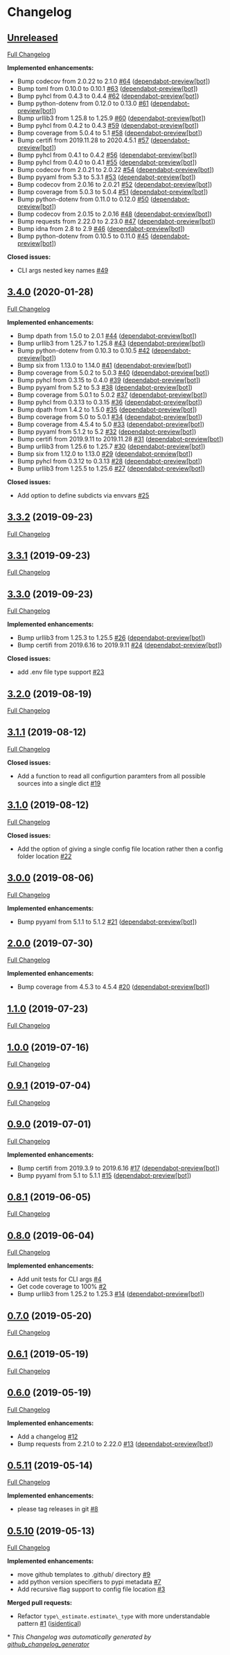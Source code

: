 # Changelog

## [Unreleased](https://github.com/naorlivne/parse_it/tree/HEAD)

[Full Changelog](https://github.com/naorlivne/parse_it/compare/3.4.0...HEAD)

**Implemented enhancements:**

- Bump codecov from 2.0.22 to 2.1.0 [\#64](https://github.com/naorlivne/parse_it/pull/64) ([dependabot-preview[bot]](https://github.com/apps/dependabot-preview))
- Bump toml from 0.10.0 to 0.10.1 [\#63](https://github.com/naorlivne/parse_it/pull/63) ([dependabot-preview[bot]](https://github.com/apps/dependabot-preview))
- Bump pyhcl from 0.4.3 to 0.4.4 [\#62](https://github.com/naorlivne/parse_it/pull/62) ([dependabot-preview[bot]](https://github.com/apps/dependabot-preview))
- Bump python-dotenv from 0.12.0 to 0.13.0 [\#61](https://github.com/naorlivne/parse_it/pull/61) ([dependabot-preview[bot]](https://github.com/apps/dependabot-preview))
- Bump urllib3 from 1.25.8 to 1.25.9 [\#60](https://github.com/naorlivne/parse_it/pull/60) ([dependabot-preview[bot]](https://github.com/apps/dependabot-preview))
- Bump pyhcl from 0.4.2 to 0.4.3 [\#59](https://github.com/naorlivne/parse_it/pull/59) ([dependabot-preview[bot]](https://github.com/apps/dependabot-preview))
- Bump coverage from 5.0.4 to 5.1 [\#58](https://github.com/naorlivne/parse_it/pull/58) ([dependabot-preview[bot]](https://github.com/apps/dependabot-preview))
- Bump certifi from 2019.11.28 to 2020.4.5.1 [\#57](https://github.com/naorlivne/parse_it/pull/57) ([dependabot-preview[bot]](https://github.com/apps/dependabot-preview))
- Bump pyhcl from 0.4.1 to 0.4.2 [\#56](https://github.com/naorlivne/parse_it/pull/56) ([dependabot-preview[bot]](https://github.com/apps/dependabot-preview))
- Bump pyhcl from 0.4.0 to 0.4.1 [\#55](https://github.com/naorlivne/parse_it/pull/55) ([dependabot-preview[bot]](https://github.com/apps/dependabot-preview))
- Bump codecov from 2.0.21 to 2.0.22 [\#54](https://github.com/naorlivne/parse_it/pull/54) ([dependabot-preview[bot]](https://github.com/apps/dependabot-preview))
- Bump pyyaml from 5.3 to 5.3.1 [\#53](https://github.com/naorlivne/parse_it/pull/53) ([dependabot-preview[bot]](https://github.com/apps/dependabot-preview))
- Bump codecov from 2.0.16 to 2.0.21 [\#52](https://github.com/naorlivne/parse_it/pull/52) ([dependabot-preview[bot]](https://github.com/apps/dependabot-preview))
- Bump coverage from 5.0.3 to 5.0.4 [\#51](https://github.com/naorlivne/parse_it/pull/51) ([dependabot-preview[bot]](https://github.com/apps/dependabot-preview))
- Bump python-dotenv from 0.11.0 to 0.12.0 [\#50](https://github.com/naorlivne/parse_it/pull/50) ([dependabot-preview[bot]](https://github.com/apps/dependabot-preview))
- Bump codecov from 2.0.15 to 2.0.16 [\#48](https://github.com/naorlivne/parse_it/pull/48) ([dependabot-preview[bot]](https://github.com/apps/dependabot-preview))
- Bump requests from 2.22.0 to 2.23.0 [\#47](https://github.com/naorlivne/parse_it/pull/47) ([dependabot-preview[bot]](https://github.com/apps/dependabot-preview))
- Bump idna from 2.8 to 2.9 [\#46](https://github.com/naorlivne/parse_it/pull/46) ([dependabot-preview[bot]](https://github.com/apps/dependabot-preview))
- Bump python-dotenv from 0.10.5 to 0.11.0 [\#45](https://github.com/naorlivne/parse_it/pull/45) ([dependabot-preview[bot]](https://github.com/apps/dependabot-preview))

**Closed issues:**

- CLI args nested key names [\#49](https://github.com/naorlivne/parse_it/issues/49)

## [3.4.0](https://github.com/naorlivne/parse_it/tree/3.4.0) (2020-01-28)

[Full Changelog](https://github.com/naorlivne/parse_it/compare/3.3.2...3.4.0)

**Implemented enhancements:**

- Bump dpath from 1.5.0 to 2.0.1 [\#44](https://github.com/naorlivne/parse_it/pull/44) ([dependabot-preview[bot]](https://github.com/apps/dependabot-preview))
- Bump urllib3 from 1.25.7 to 1.25.8 [\#43](https://github.com/naorlivne/parse_it/pull/43) ([dependabot-preview[bot]](https://github.com/apps/dependabot-preview))
- Bump python-dotenv from 0.10.3 to 0.10.5 [\#42](https://github.com/naorlivne/parse_it/pull/42) ([dependabot-preview[bot]](https://github.com/apps/dependabot-preview))
- Bump six from 1.13.0 to 1.14.0 [\#41](https://github.com/naorlivne/parse_it/pull/41) ([dependabot-preview[bot]](https://github.com/apps/dependabot-preview))
- Bump coverage from 5.0.2 to 5.0.3 [\#40](https://github.com/naorlivne/parse_it/pull/40) ([dependabot-preview[bot]](https://github.com/apps/dependabot-preview))
- Bump pyhcl from 0.3.15 to 0.4.0 [\#39](https://github.com/naorlivne/parse_it/pull/39) ([dependabot-preview[bot]](https://github.com/apps/dependabot-preview))
- Bump pyyaml from 5.2 to 5.3 [\#38](https://github.com/naorlivne/parse_it/pull/38) ([dependabot-preview[bot]](https://github.com/apps/dependabot-preview))
- Bump coverage from 5.0.1 to 5.0.2 [\#37](https://github.com/naorlivne/parse_it/pull/37) ([dependabot-preview[bot]](https://github.com/apps/dependabot-preview))
- Bump pyhcl from 0.3.13 to 0.3.15 [\#36](https://github.com/naorlivne/parse_it/pull/36) ([dependabot-preview[bot]](https://github.com/apps/dependabot-preview))
- Bump dpath from 1.4.2 to 1.5.0 [\#35](https://github.com/naorlivne/parse_it/pull/35) ([dependabot-preview[bot]](https://github.com/apps/dependabot-preview))
- Bump coverage from 5.0 to 5.0.1 [\#34](https://github.com/naorlivne/parse_it/pull/34) ([dependabot-preview[bot]](https://github.com/apps/dependabot-preview))
- Bump coverage from 4.5.4 to 5.0 [\#33](https://github.com/naorlivne/parse_it/pull/33) ([dependabot-preview[bot]](https://github.com/apps/dependabot-preview))
- Bump pyyaml from 5.1.2 to 5.2 [\#32](https://github.com/naorlivne/parse_it/pull/32) ([dependabot-preview[bot]](https://github.com/apps/dependabot-preview))
- Bump certifi from 2019.9.11 to 2019.11.28 [\#31](https://github.com/naorlivne/parse_it/pull/31) ([dependabot-preview[bot]](https://github.com/apps/dependabot-preview))
- Bump urllib3 from 1.25.6 to 1.25.7 [\#30](https://github.com/naorlivne/parse_it/pull/30) ([dependabot-preview[bot]](https://github.com/apps/dependabot-preview))
- Bump six from 1.12.0 to 1.13.0 [\#29](https://github.com/naorlivne/parse_it/pull/29) ([dependabot-preview[bot]](https://github.com/apps/dependabot-preview))
- Bump pyhcl from 0.3.12 to 0.3.13 [\#28](https://github.com/naorlivne/parse_it/pull/28) ([dependabot-preview[bot]](https://github.com/apps/dependabot-preview))
- Bump urllib3 from 1.25.5 to 1.25.6 [\#27](https://github.com/naorlivne/parse_it/pull/27) ([dependabot-preview[bot]](https://github.com/apps/dependabot-preview))

**Closed issues:**

- Add option to define subdicts via envvars [\#25](https://github.com/naorlivne/parse_it/issues/25)

## [3.3.2](https://github.com/naorlivne/parse_it/tree/3.3.2) (2019-09-23)

[Full Changelog](https://github.com/naorlivne/parse_it/compare/3.3.1...3.3.2)

## [3.3.1](https://github.com/naorlivne/parse_it/tree/3.3.1) (2019-09-23)

[Full Changelog](https://github.com/naorlivne/parse_it/compare/3.3.0...3.3.1)

## [3.3.0](https://github.com/naorlivne/parse_it/tree/3.3.0) (2019-09-23)

[Full Changelog](https://github.com/naorlivne/parse_it/compare/3.2.0...3.3.0)

**Implemented enhancements:**

- Bump urllib3 from 1.25.3 to 1.25.5 [\#26](https://github.com/naorlivne/parse_it/pull/26) ([dependabot-preview[bot]](https://github.com/apps/dependabot-preview))
- Bump certifi from 2019.6.16 to 2019.9.11 [\#24](https://github.com/naorlivne/parse_it/pull/24) ([dependabot-preview[bot]](https://github.com/apps/dependabot-preview))

**Closed issues:**

- add .env file type support [\#23](https://github.com/naorlivne/parse_it/issues/23)

## [3.2.0](https://github.com/naorlivne/parse_it/tree/3.2.0) (2019-08-19)

[Full Changelog](https://github.com/naorlivne/parse_it/compare/3.1.1...3.2.0)

## [3.1.1](https://github.com/naorlivne/parse_it/tree/3.1.1) (2019-08-12)

[Full Changelog](https://github.com/naorlivne/parse_it/compare/3.1.0...3.1.1)

**Closed issues:**

- Add a function to read all configurtion paramters from all possible sources into a single dict [\#19](https://github.com/naorlivne/parse_it/issues/19)

## [3.1.0](https://github.com/naorlivne/parse_it/tree/3.1.0) (2019-08-12)

[Full Changelog](https://github.com/naorlivne/parse_it/compare/3.0.0...3.1.0)

**Closed issues:**

- Add the option of giving a single config file location rather then a config folder location [\#22](https://github.com/naorlivne/parse_it/issues/22)

## [3.0.0](https://github.com/naorlivne/parse_it/tree/3.0.0) (2019-08-06)

[Full Changelog](https://github.com/naorlivne/parse_it/compare/2.0.0...3.0.0)

**Implemented enhancements:**

- Bump pyyaml from 5.1.1 to 5.1.2 [\#21](https://github.com/naorlivne/parse_it/pull/21) ([dependabot-preview[bot]](https://github.com/apps/dependabot-preview))

## [2.0.0](https://github.com/naorlivne/parse_it/tree/2.0.0) (2019-07-30)

[Full Changelog](https://github.com/naorlivne/parse_it/compare/1.1.0...2.0.0)

**Implemented enhancements:**

- Bump coverage from 4.5.3 to 4.5.4 [\#20](https://github.com/naorlivne/parse_it/pull/20) ([dependabot-preview[bot]](https://github.com/apps/dependabot-preview))

## [1.1.0](https://github.com/naorlivne/parse_it/tree/1.1.0) (2019-07-23)

[Full Changelog](https://github.com/naorlivne/parse_it/compare/1.0.0...1.1.0)

## [1.0.0](https://github.com/naorlivne/parse_it/tree/1.0.0) (2019-07-16)

[Full Changelog](https://github.com/naorlivne/parse_it/compare/0.9.1...1.0.0)

## [0.9.1](https://github.com/naorlivne/parse_it/tree/0.9.1) (2019-07-04)

[Full Changelog](https://github.com/naorlivne/parse_it/compare/0.9.0...0.9.1)

## [0.9.0](https://github.com/naorlivne/parse_it/tree/0.9.0) (2019-07-01)

[Full Changelog](https://github.com/naorlivne/parse_it/compare/0.8.1...0.9.0)

**Implemented enhancements:**

- Bump certifi from 2019.3.9 to 2019.6.16 [\#17](https://github.com/naorlivne/parse_it/pull/17) ([dependabot-preview[bot]](https://github.com/apps/dependabot-preview))
- Bump pyyaml from 5.1 to 5.1.1 [\#15](https://github.com/naorlivne/parse_it/pull/15) ([dependabot-preview[bot]](https://github.com/apps/dependabot-preview))

## [0.8.1](https://github.com/naorlivne/parse_it/tree/0.8.1) (2019-06-05)

[Full Changelog](https://github.com/naorlivne/parse_it/compare/0.8.0...0.8.1)

## [0.8.0](https://github.com/naorlivne/parse_it/tree/0.8.0) (2019-06-04)

[Full Changelog](https://github.com/naorlivne/parse_it/compare/0.7.0...0.8.0)

**Implemented enhancements:**

- Add unit tests for CLI args [\#4](https://github.com/naorlivne/parse_it/issues/4)
- Get code coverage to 100% [\#2](https://github.com/naorlivne/parse_it/issues/2)
- Bump urllib3 from 1.25.2 to 1.25.3 [\#14](https://github.com/naorlivne/parse_it/pull/14) ([dependabot-preview[bot]](https://github.com/apps/dependabot-preview))

## [0.7.0](https://github.com/naorlivne/parse_it/tree/0.7.0) (2019-05-20)

[Full Changelog](https://github.com/naorlivne/parse_it/compare/0.6.1...0.7.0)

## [0.6.1](https://github.com/naorlivne/parse_it/tree/0.6.1) (2019-05-19)

[Full Changelog](https://github.com/naorlivne/parse_it/compare/0.6.0...0.6.1)

## [0.6.0](https://github.com/naorlivne/parse_it/tree/0.6.0) (2019-05-19)

[Full Changelog](https://github.com/naorlivne/parse_it/compare/0.5.11...0.6.0)

**Implemented enhancements:**

- Add a changelog [\#12](https://github.com/naorlivne/parse_it/issues/12)
- Bump requests from 2.21.0 to 2.22.0 [\#13](https://github.com/naorlivne/parse_it/pull/13) ([dependabot-preview[bot]](https://github.com/apps/dependabot-preview))

## [0.5.11](https://github.com/naorlivne/parse_it/tree/0.5.11) (2019-05-14)

[Full Changelog](https://github.com/naorlivne/parse_it/compare/0.5.10...0.5.11)

**Implemented enhancements:**

- please tag releases in git [\#8](https://github.com/naorlivne/parse_it/issues/8)

## [0.5.10](https://github.com/naorlivne/parse_it/tree/0.5.10) (2019-05-13)

[Full Changelog](https://github.com/naorlivne/parse_it/compare/de836aa8e2e9fed3c2ed8bef8e80399c0b97256b...0.5.10)

**Implemented enhancements:**

- move github templates to .github/ directory [\#9](https://github.com/naorlivne/parse_it/issues/9)
- add python version specifiers to pypi metadata [\#7](https://github.com/naorlivne/parse_it/issues/7)
- Add recursive flag support to config file location [\#3](https://github.com/naorlivne/parse_it/issues/3)

**Merged pull requests:**

- Refactor `type\_estimate.estimate\_type` with more understandable pattern [\#1](https://github.com/naorlivne/parse_it/pull/1) ([isidentical](https://github.com/isidentical))



\* *This Changelog was automatically generated by [github_changelog_generator](https://github.com/github-changelog-generator/github-changelog-generator)*

